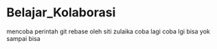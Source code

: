 # Belajar_Kolaborasi
mencoba perintah git rebase
 oleh siti zulaika 
 coba lagi
coba lgi bisa yok sampai bisa